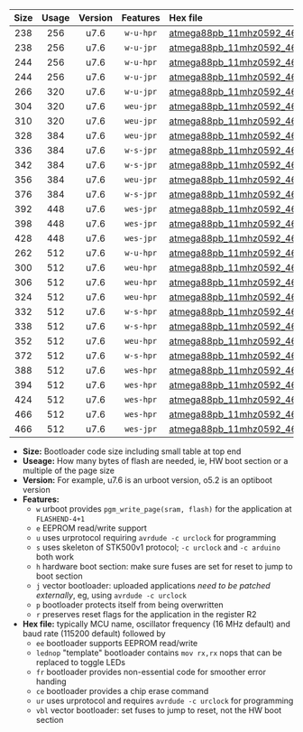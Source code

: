 |Size|Usage|Version|Features|Hex file|
|:-:|:-:|:-:|:-:|:--|
|238|256|u7.6|`w-u-hpr`|[atmega88pb_11mhz0592_460800bps_ur.hex](https://raw.githubusercontent.com/stefanrueger/urboot/main//atmega88pb_11mhz0592_460800bps_ur.hex)|
|238|256|u7.6|`w-u-jpr`|[atmega88pb_11mhz0592_460800bps_ur_vbl.hex](https://raw.githubusercontent.com/stefanrueger/urboot/main//atmega88pb_11mhz0592_460800bps_ur_vbl.hex)|
|244|256|u7.6|`w-u-hpr`|[atmega88pb_11mhz0592_460800bps_lednop_ur.hex](https://raw.githubusercontent.com/stefanrueger/urboot/main//atmega88pb_11mhz0592_460800bps_lednop_ur.hex)|
|244|256|u7.6|`w-u-jpr`|[atmega88pb_11mhz0592_460800bps_lednop_ur_vbl.hex](https://raw.githubusercontent.com/stefanrueger/urboot/main//atmega88pb_11mhz0592_460800bps_lednop_ur_vbl.hex)|
|266|320|u7.6|`w-u-jpr`|[atmega88pb_11mhz0592_460800bps_lednop_fr_ur_vbl.hex](https://raw.githubusercontent.com/stefanrueger/urboot/main//atmega88pb_11mhz0592_460800bps_lednop_fr_ur_vbl.hex)|
|304|320|u7.6|`weu-jpr`|[atmega88pb_11mhz0592_460800bps_ee_ur_vbl.hex](https://raw.githubusercontent.com/stefanrueger/urboot/main//atmega88pb_11mhz0592_460800bps_ee_ur_vbl.hex)|
|310|320|u7.6|`weu-jpr`|[atmega88pb_11mhz0592_460800bps_ee_lednop_ur_vbl.hex](https://raw.githubusercontent.com/stefanrueger/urboot/main//atmega88pb_11mhz0592_460800bps_ee_lednop_ur_vbl.hex)|
|328|384|u7.6|`weu-jpr`|[atmega88pb_11mhz0592_460800bps_ee_lednop_fr_ur_vbl.hex](https://raw.githubusercontent.com/stefanrueger/urboot/main//atmega88pb_11mhz0592_460800bps_ee_lednop_fr_ur_vbl.hex)|
|336|384|u7.6|`w-s-jpr`|[atmega88pb_11mhz0592_460800bps_vbl.hex](https://raw.githubusercontent.com/stefanrueger/urboot/main//atmega88pb_11mhz0592_460800bps_vbl.hex)|
|342|384|u7.6|`w-s-jpr`|[atmega88pb_11mhz0592_460800bps_lednop_vbl.hex](https://raw.githubusercontent.com/stefanrueger/urboot/main//atmega88pb_11mhz0592_460800bps_lednop_vbl.hex)|
|356|384|u7.6|`weu-jpr`|[atmega88pb_11mhz0592_460800bps_ee_lednop_fr_ce_ur_vbl.hex](https://raw.githubusercontent.com/stefanrueger/urboot/main//atmega88pb_11mhz0592_460800bps_ee_lednop_fr_ce_ur_vbl.hex)|
|376|384|u7.6|`w-s-jpr`|[atmega88pb_11mhz0592_460800bps_lednop_fr_vbl.hex](https://raw.githubusercontent.com/stefanrueger/urboot/main//atmega88pb_11mhz0592_460800bps_lednop_fr_vbl.hex)|
|392|448|u7.6|`wes-jpr`|[atmega88pb_11mhz0592_460800bps_ee_vbl.hex](https://raw.githubusercontent.com/stefanrueger/urboot/main//atmega88pb_11mhz0592_460800bps_ee_vbl.hex)|
|398|448|u7.6|`wes-jpr`|[atmega88pb_11mhz0592_460800bps_ee_lednop_vbl.hex](https://raw.githubusercontent.com/stefanrueger/urboot/main//atmega88pb_11mhz0592_460800bps_ee_lednop_vbl.hex)|
|428|448|u7.6|`wes-jpr`|[atmega88pb_11mhz0592_460800bps_ee_lednop_fr_vbl.hex](https://raw.githubusercontent.com/stefanrueger/urboot/main//atmega88pb_11mhz0592_460800bps_ee_lednop_fr_vbl.hex)|
|262|512|u7.6|`w-u-hpr`|[atmega88pb_11mhz0592_460800bps_lednop_fr_ur.hex](https://raw.githubusercontent.com/stefanrueger/urboot/main//atmega88pb_11mhz0592_460800bps_lednop_fr_ur.hex)|
|300|512|u7.6|`weu-hpr`|[atmega88pb_11mhz0592_460800bps_ee_ur.hex](https://raw.githubusercontent.com/stefanrueger/urboot/main//atmega88pb_11mhz0592_460800bps_ee_ur.hex)|
|306|512|u7.6|`weu-hpr`|[atmega88pb_11mhz0592_460800bps_ee_lednop_ur.hex](https://raw.githubusercontent.com/stefanrueger/urboot/main//atmega88pb_11mhz0592_460800bps_ee_lednop_ur.hex)|
|324|512|u7.6|`weu-hpr`|[atmega88pb_11mhz0592_460800bps_ee_lednop_fr_ur.hex](https://raw.githubusercontent.com/stefanrueger/urboot/main//atmega88pb_11mhz0592_460800bps_ee_lednop_fr_ur.hex)|
|332|512|u7.6|`w-s-hpr`|[atmega88pb_11mhz0592_460800bps.hex](https://raw.githubusercontent.com/stefanrueger/urboot/main//atmega88pb_11mhz0592_460800bps.hex)|
|338|512|u7.6|`w-s-hpr`|[atmega88pb_11mhz0592_460800bps_lednop.hex](https://raw.githubusercontent.com/stefanrueger/urboot/main//atmega88pb_11mhz0592_460800bps_lednop.hex)|
|352|512|u7.6|`weu-hpr`|[atmega88pb_11mhz0592_460800bps_ee_lednop_fr_ce_ur.hex](https://raw.githubusercontent.com/stefanrueger/urboot/main//atmega88pb_11mhz0592_460800bps_ee_lednop_fr_ce_ur.hex)|
|372|512|u7.6|`w-s-hpr`|[atmega88pb_11mhz0592_460800bps_lednop_fr.hex](https://raw.githubusercontent.com/stefanrueger/urboot/main//atmega88pb_11mhz0592_460800bps_lednop_fr.hex)|
|388|512|u7.6|`wes-hpr`|[atmega88pb_11mhz0592_460800bps_ee.hex](https://raw.githubusercontent.com/stefanrueger/urboot/main//atmega88pb_11mhz0592_460800bps_ee.hex)|
|394|512|u7.6|`wes-hpr`|[atmega88pb_11mhz0592_460800bps_ee_lednop.hex](https://raw.githubusercontent.com/stefanrueger/urboot/main//atmega88pb_11mhz0592_460800bps_ee_lednop.hex)|
|424|512|u7.6|`wes-hpr`|[atmega88pb_11mhz0592_460800bps_ee_lednop_fr.hex](https://raw.githubusercontent.com/stefanrueger/urboot/main//atmega88pb_11mhz0592_460800bps_ee_lednop_fr.hex)|
|466|512|u7.6|`wes-hpr`|[atmega88pb_11mhz0592_460800bps_ee_lednop_fr_ce.hex](https://raw.githubusercontent.com/stefanrueger/urboot/main//atmega88pb_11mhz0592_460800bps_ee_lednop_fr_ce.hex)|
|466|512|u7.6|`wes-jpr`|[atmega88pb_11mhz0592_460800bps_ee_lednop_fr_ce_vbl.hex](https://raw.githubusercontent.com/stefanrueger/urboot/main//atmega88pb_11mhz0592_460800bps_ee_lednop_fr_ce_vbl.hex)|

- **Size:** Bootloader code size including small table at top end
- **Useage:** How many bytes of flash are needed, ie, HW boot section or a multiple of the page size
- **Version:** For example, u7.6 is an urboot version, o5.2 is an optiboot version
- **Features:**
  + `w` urboot provides `pgm_write_page(sram, flash)` for the application at `FLASHEND-4+1`
  + `e` EEPROM read/write support
  + `u` uses urprotocol requiring `avrdude -c urclock` for programming
  + `s` uses skeleton of STK500v1 protocol; `-c urclock` and `-c arduino` both work
  + `h` hardware boot section: make sure fuses are set for reset to jump to boot section
  + `j` vector bootloader: uploaded applications *need to be patched externally*, eg, using `avrdude -c urclock`
  + `p` bootloader protects itself from being overwritten
  + `r` preserves reset flags for the application in the register R2
- **Hex file:** typically MCU name, oscillator frequency (16 MHz default) and baud rate (115200 default) followed by
  + `ee` bootloader supports EEPROM read/write
  + `lednop` "template" bootloader contains `mov rx,rx` nops that can be replaced to toggle LEDs
  + `fr` bootloader provides non-essential code for smoother error handing
  + `ce` bootloader provides a chip erase command
  + `ur` uses urprotocol and requires `avrdude -c urclock` for programming
  + `vbl` vector bootloader: set fuses to jump to reset, not the HW boot section
